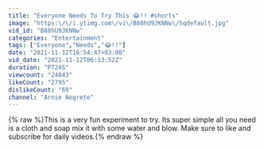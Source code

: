 ```yaml
---
title: "Everyone Needs To Try This 😂!! #shorts"
image: "https:\/\/i.ytimg.com\/vi\/B88hU9JKNNw\/hqdefault.jpg"
vid_id: "B88hU9JKNNw"
categories: "Entertainment"
tags: ["Everyone","Needs","😂!!"]
date: "2021-11-12T16:54:47+03:00"
vid_date: "2021-11-12T06:13:52Z"
duration: "PT24S"
viewcount: "24843"
likeCount: "2795"
dislikeCount: "69"
channel: "Arnie Negrete"
---
```

{% raw %}This is a very fun experiment to try. Its super simple all you need is a cloth and soap mix it with some water and blow. Make sure to like and subscribe for daily videos.{% endraw %}
